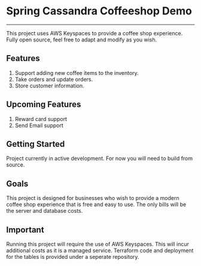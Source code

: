 # Spring Cassandra Coffeeshop Demo

---
This project uses AWS Keyspaces to provide a coffee shop experience. Fully open source, feel free to adapt and modify as you wish. 

## Features

1. Support adding new coffee items to the inventory. 
2. Take orders and update orders. 
3. Store customer information. 

## Upcoming Features

1. Reward card support 
2. Send Email support 

## Getting Started

Project currently in active development. For now you will need to build from source. 

## Goals

This project is designed for businesses who wish to provide a modern coffee shop experience that is free and easy to use. The only bills will be the server and database costs. 

## Important

Running this project will require the use of AWS Keyspaces. This will incur additional costs as it is a managed service. Terraform code and deployment for the tables is provided under a seperate repository. 